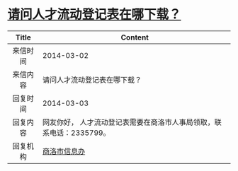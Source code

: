 # <a href="http://www.shangluo.gov.cn/zmhd/ldxxxx.jsp?urltype=leadermail.LeaderMailContentUrl&wbtreeid=1112&leadermailid=2309">请问人才流动登记表在哪下载？</a>
| Title |                        Content                         |
|:-----:|--------------------------------------------------------|
| 来信时间  | 2014-03-02                                             |
| 来信内容  | 请问人才流动登记表在哪下载？                                         |
| 回复时间  | 2014-03-03                                             |
| 回复内容  | 网友你好， 人才流动登记表需要在商洛市人事局领取，联系电话：2335799。                 |
| 回复机构  | <a href="../../categories/agencies/商洛市信息办.md">商洛市信息办</a> |
